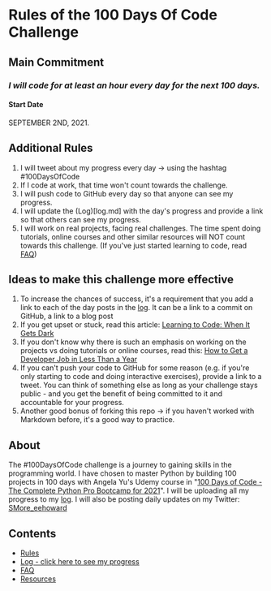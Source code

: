 # Rules of the 100 Days Of Code Challenge

## Main Commitment
### *I will code for at least an hour every day for the next 100 days.*

#### Start Date
SEPTEMBER 2ND, 2021.

## Additional Rules
1. I will tweet about my progress every day -> using the hashtag #100DaysOfCode
2. If I code at work, that time won't count towards the challenge.
3. I will push code to GitHub every day so that anyone can see my progress.
4. I will update the (Log)[log.md] with the day's progress and provide a link so that others can see my progress.
5. I will work on real projects, facing real challenges. The time spent doing tutorials, online courses and other similar resources will NOT count towards this challenge. (If you've just started learning to code, read [FAQ](FAQ.md))


## Ideas to make this challenge more effective
1. To increase the chances of success, it's a requirement that you add a link to each of the day posts in the [log](log.md). It can be a link to a commit on GitHub, a link to a blog post
2. If you get upset or stuck, read this article: [Learning to Code: When It Gets Dark](https://www.freecodecamp.org/news/learning-to-code-when-it-gets-dark-e485edfb58fd/)
3. If you don't know why there is such an emphasis on working on the projects vs doing tutorials or online courses, read this: [How to Get a Developer Job in Less Than a Year](https://www.freecodecamp.org/news/how-to-get-a-developer-job-in-less-than-a-year-c27bbfe71645/)
4. If you can't push your code to GitHub for some reason (e.g. if you're only starting to code and doing interactive exercises), provide a link to a tweet. You can think of something else as long as your challenge stays public - and you get the benefit of being committed to it and accountable for your progress.
5. Another good bonus of forking this repo -> if you haven't worked with Markdown before, it's a good way to practice.

## About
The #100DaysOfCode challenge is a journey to gaining skills in the programming world. I have chosen to master Python by building 100 projects in 100 days with Angela Yu's Udemy course in "[100 Days of Code - The Complete Python Pro Bootcamp for 2021](https://www.udemy.com/course/100-days-of-code/)". I will be uploading all my progress to my [log](log.md). I will also be posting daily updates on my Twitter: [SMore_eehoward](https://twitter.com/SMore_eehoward)




## Contents
* [Rules](rules.md)
* [Log - click here to see my progress](log.md)
* [FAQ](FAQ.md)
* [Resources](resources.md)
